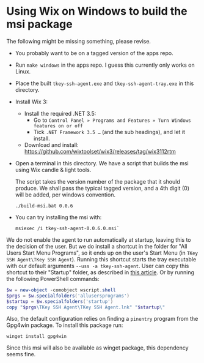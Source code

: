 ﻿
# Using Wix on Windows to build the msi package

The following might be missing something, please revise.

- You probably want to be on a tagged version of the apps repo.

- Run `make windows` in the apps repo. I guess this currently only
  works on Linux.

- Place the built `tkey-ssh-agent.exe` and `tkey-ssh-agent-tray.exe`
  in this directory.

- Install Wix 3:
  - Install the required .NET 3.5:
    - Go to `Control Panel » Programs and Features » Turn Windows
      features on or off`
    - Tick `.NET Framework 3.5 …` (and the sub headings), and let it
      install.
  - Download and install:
    https://github.com/wixtoolset/wix3/releases/tag/wix3112rtm

- Open a terminal in this directory. We have a script that builds the
  msi using Wix candle & light tools.

  The script takes the version number of the package that it should
  produce. We shall pass the typical tagged version, and a 4th digit
  (0) will be added, per windows convention.

  ```
  ./build-msi.bat 0.0.6
  ```

- You can try installing the msi with:

  ```
  msiexec /i tkey-ssh-agent-0.0.6.0.msi`
  ```

We do not enable the agent to run automatically at startup, leaving
this to the decision of the user. But we do install a shortcut in the
folder for "All Users Start Menu Programs", so it ends up on the
user's Start Menu (in `TKey SSH Agent\TKey SSH Agent`). Running this
shortcut starts the tray executable with our default arguments `--uss
-a tkey-ssh-agent`. User can copy this shortcut to their "Startup"
folder, as described in [this
article](https://support.microsoft.com/en-us/windows/add-an-app-to-run-automatically-at-startup-in-windows-10-150da165-dcd9-7230-517b-cf3c295d89dd).
Or by running the following PowerShell commands:

```PowerShell
$w = new-object -comobject wscript.shell
$prgs = $w.specialfolders('allusersprograms')
$startup = $w.specialfolders('startup')
copy "$prgs\TKey SSH Agent\TKey SSH Agent.lnk" "$startup\"
```

Also, the default configuration relies on finding a `pinentry` program
from the Gpg4win package. To install this package run:

```
winget install gpg4win
```

Since this msi will also be available as winget package, this
dependency seems fine.

